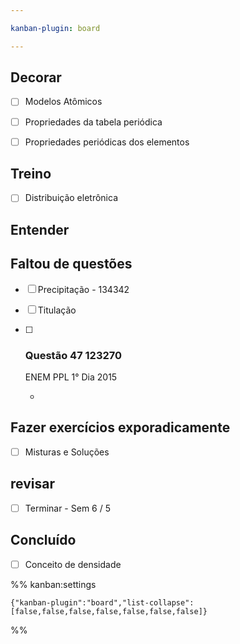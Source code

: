 ```yaml
---

kanban-plugin: board

---
```


## Decorar

- [ ] Modelos Atômicos
- [ ] Propriedades da tabela periódica
- [ ] Propriedades periódicas dos elementos


## Treino

- [ ] Distribuição eletrônica


## Entender



## Faltou de questões

- [ ] Precipitação - 134342
- [ ] Titulação
- [ ] ### Questão 47 123270
	
	ENEM PPL 1° Dia 2015
	
	- [](https://app.estuda.com/questoes/?cat=4&q=)


## Fazer exercícios exporadicamente

- [ ] Misturas e Soluções


## revisar

- [ ] Terminar - Sem 6 / 5


## Concluído

- [ ] Conceito de densidade




%% kanban:settings
```
{"kanban-plugin":"board","list-collapse":[false,false,false,false,false,false,false]}
```
%%